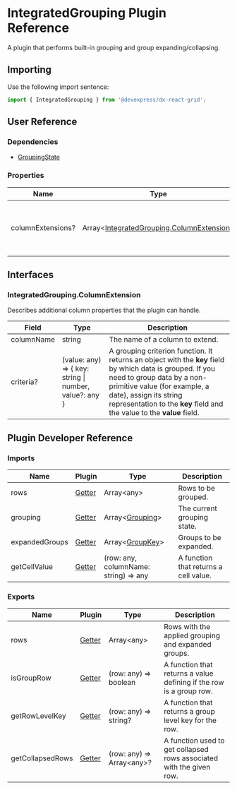 # IntegratedGrouping Plugin Reference

A plugin that performs built-in grouping and group expanding/collapsing.

## Importing

Use the following import sentence:

```js
import { IntegratedGrouping } from '@devexpress/dx-react-grid';
```

## User Reference

### Dependencies

- [GroupingState](grouping-state.md)

### Properties

Name | Type | Default | Description
-----|------|---------|------------
columnExtensions? | Array&lt;[IntegratedGrouping.ColumnExtension](#integratedgroupingcolumnextension)&gt; | | Additional column properties that the plugin can handle.

## Interfaces

### IntegratedGrouping.ColumnExtension

Describes additional column properties that the plugin can handle.

Field | Type | Description
------|------|------------
columnName | string | The name of a column to extend.
criteria? | (value: any) => { key: string &#124; number, value?: any } | A grouping criterion function. It returns an object with the **key** field by which data is grouped. If you need to group data by a non-primitive value (for example, a date), assign its string representation to the **key** field and the value to the **value** field.

## Plugin Developer Reference

### Imports

Name | Plugin | Type | Description
-----|--------|------|------------
rows | [Getter](../../../dx-react-core/docs/reference/getter.md) | Array&lt;any&gt; | Rows to be grouped.
grouping | [Getter](../../../dx-react-core/docs/reference/getter.md) | Array&lt;[Grouping](grouping-state.md#grouping)&gt; | The current grouping state.
expandedGroups | [Getter](../../../dx-react-core/docs/reference/getter.md) | Array&lt;[GroupKey](grouping-state.md#group-key)&gt; | Groups to be expanded.
getCellValue | [Getter](../../../dx-react-core/docs/reference/getter.md) | (row: any, columnName: string) => any | A function that returns a cell value.

### Exports

Name | Plugin | Type | Description
-----|--------|------|------------
rows | [Getter](../../../dx-react-core/docs/reference/getter.md) | Array&lt;any&gt; | Rows with the applied grouping and expanded groups.
isGroupRow | [Getter](../../../dx-react-core/docs/reference/getter.md) | (row: any) => boolean | A function that returns a value defining if the row is a group row.
getRowLevelKey | [Getter](../../../dx-react-core/docs/reference/getter.md) | (row: any) => string? | A function that returns a group level key for the row.
getCollapsedRows | [Getter](../../../dx-react-core/docs/reference/getter.md) | (row: any) => Array&lt;any&gt;? | A function used to get collapsed rows associated with the given row.
